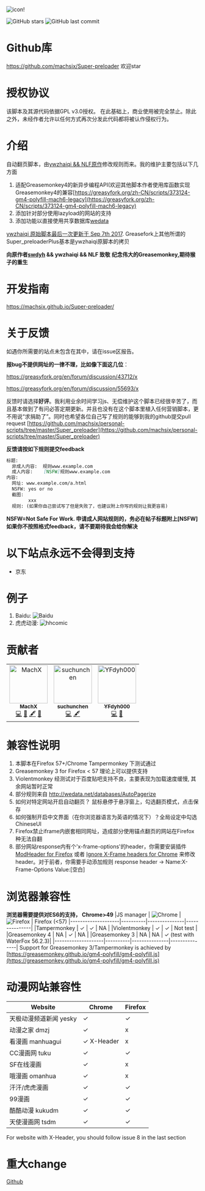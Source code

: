![icon!](https://machsix.github.io/Super-preloader/logo.png)

![GitHub stars](https://img.shields.io/github/stars/machsix/Super-preloader?style=social) ![GitHub last commit](https://img.shields.io/github/last-commit/machsix/Super-preloader?style=flat-square)

# Github库
https://github.com/machsix/Super-preloader
欢迎star

# 授权协议
该脚本及其源代码依据GPL v3.0授权。 在此基础上，商业使用被完全禁止。除此之外，未经作者允许以任何方式再次分发此代码都将被认作侵权行为。

# 介绍
自动翻页脚本，由[ywzhaiqi && NLF原作](https://github.com/ywzhaiqi/userscript/tree/master/scripts/Super_preloaderPlus)修改规则而来。我的维护主要包括以下几方面
1. 适配Greasemonkey4的新异步编程API(欢迎其他脚本作者使用库函数实现Greasemonkey4的兼容[https://greasyfork.org/zh-CN/scripts/373124-gm4-polyfill-mach6-legacy](https://greasyfork.org/zh-CN/scripts/373124-gm4-polyfill-mach6-legacy)
2. 添加针对部分使用lazyload的网站的支持
3. 添加功能以直接使用共享数据库[wedata](http://wedata.net/databases/AutoPagerize/items)

[ywzhaiqi 原始脚本最后一次更新于 Sep 7th 2017](https://github.com/ywzhaiqi/userscript/tree/master/scripts/Super_preloaderPlus). Greasefork上其他所谓的Super_preloaderPlus基本是ywzhaiqi原脚本的拷贝

**向原作者[swdyh](https://github.com/swdyh) && ywzhaiqi && NLF 致敬**
**纪念伟大的Greasemonkey,期待猴子的重生**

# 开发指南
https://machsix.github.io/Super-preloader/

# 关于反馈
如遇你所需要的站点未包含在其中，请在issue区报告。

**报bug不提供网址的一律不理，比如像下面这几位**：

https://greasyfork.org/en/forum/discussion/43712/x

https://greasyfork.org/en/forum/discussion/55693/x

反馈时请选择**好评**。我利用业余时间学习js、无偿维护这个脚本已经很辛苦了，而且基本做到了有问必答定期更新。并且也没有在这个脚本里植入任何营销脚本，更不用说“求捐助了”。同时也希望各位自己写了规则的能够到我的github提交pull request [https://github.com/machsix/personal-scripts/tree/master/Super_preloader](https://github.com/machsix/personal-scripts/tree/master/Super_preloader)

**反馈请按如下规则提交feedback**
``` markdown
标题:
  非成人内容:  规则www.example.com
  成人内容:    [NSFW]规则www.example.com
内容:
  网址: www.example.com/a.html
  NSFW: yes or no
  截图:
        xxx
  规则: (如果你自己尝试写了但是失败了，也建议附上你写的规则让我更容易)

```
**NSFW=Not Safe For Work. 申请成人网站规则的，务必在帖子标题附上\[NSFW\]**
**如果你不按照格式feedback，请不要期待我会给你解决**

# 以下站点永远不会得到支持
- 京东



# 例子
1. Baidu:
![Baidu](https://machsix.github.io/Super-preloader/image/example/baidu.png)
2. 虎虎动漫:
![hhcomic](https://machsix.github.io/Super-preloader/image/example/hhmm.png)

# 贡献者
<table><tr><td align="center"><a href="https://github.com/machsix"><img src="https://avatars0.githubusercontent.com/u/28209092?v=4" width="100px;" alt="MachX"/><br /><sub><b>MachX</b></sub></a><br /><a href="https://github.com/machsix/Super-preloader/commits?author=machsix" title="Code">💻</a> <a href="#design-machsix" title="Design">🎨</a> <a href="#content-machsix" title="Content">🖋</a> <a href="#review-machsix" title="Reviewed Pull Requests">👀</a></td><td align="center"><a href="https://github.com/suchunchen"><img src="https://avatars3.githubusercontent.com/u/17309819?v=4" width="100px;" alt="suchunchen"/><br /><sub><b>suchunchen</b></sub></a><br /><a href="https://github.com/machsix/Super-preloader/commits?author=suchunchen" title="Code">💻</a> <a href="#content-suchunchen" title="Content">🖋</a></td><td align="center"><a href="http://wiki.mozilla.org/User:YFdyh000"><img src="https://avatars0.githubusercontent.com/u/1769875?v=4" width="100px;" alt="YFdyh000"/><br /><sub><b>YFdyh000</b></sub></a><br /><a href="https://github.com/machsix/Super-preloader/commits?author=yfdyh000" title="Code">💻</a> <a href="#design-yfdyh000" title="Design">🎨</a></td></tr></table>


# 兼容性说明
1. 本脚本在Firefox 57+/Chrome Tampermonkey 下测试通过
2. Greasemonkey 3 for Firefox < 57 理论上可以提供支持
3. Violentmonkey 经测试对于百度贴吧支持不良，主要表现为加载速度缓慢, 其余网站暂时正常
4. 部分规则来自 http://wedata.net/databases/AutoPagerize
5. 如何对特定网站开启自动翻页？ 鼠标悬停于悬浮窗上，勾选翻页模式，点击保存
6. 如何强制开启中文界面（在你浏览器语言为英语的情况下）？全局设定中勾选ChineseUI
7. Firefox禁止iframe内嵌套相同网址，造成部分使用锚点翻页的网站在Firefox种无法自翻
8. 部分网站response内有个'x-frame-options'的header，你需要安装插件[ModHeader for Firefox](https://addons.mozilla.org/en-US/firefox/addon/modheader-firefox/?src=search) 或者 [Ignore X-Frame headers for Chrome](https://chrome.google.com/webstore/detail/ignore-x-frame-headers/gleekbfjekiniecknbkamfmkohkpodhe?hl=en-US) 来修改header。对于前者，你需要手动添加规则 response header -> Name:X-Frame-Options Value:\[空白\]

# 浏览器兼容性
**浏览器需要提供对ES6的支持， Chrome>49**
|JS manager          | ![Chrome](https://img.shields.io/badge/Chrome-%3Ev49-blue.svg) | ![Firefox](https://img.shields.io/badge/Firefox-%3E57-red.svg) | Firefox (<57)
|--------------------|----------|---------------|---------------|
|Tampermonkey        |   ✓      | ✓             | NA            |
|Violentmonkey       |   ✓      | ✓             | Not test     |
|Greasemonkey 4      |   NA     | ✓             | NA            |
|Greasemonkey 3      |   NA     | NA            | ✓  (test with WaterFox 56.2.3)|
|--------------------|----------|---------------|---------------|
Support for Greasemonkey 3/Tampermonkey  is achieved by [https://greasemonkey.github.io/gm4-polyfill/gm4-polyfill.js](https://greasemonkey.github.io/gm4-polyfill/gm4-polyfill.js)


# 动漫网站兼容性
|Website             | Chrome   | Firefox   |
|--------------------|----------|-----------|
|天极动漫频道新闻 yesky |  ✓  | ✓|
|动漫之家 dmzj        | ✓  | x |
|看漫画 manhuagui    | ✓  X-Header | x |
|CC漫画网 tuku |  ✓ | ✓|
|SF在线漫画 |  ✓ | x |
|哦漫画 omanhua| ✓ | x |
|汗汗/虎虎漫画|✓ | ✓|
|99漫画|✓ | ✓|
|酷酷动漫 kukudm|✓ | ✓|
|天使漫画网 tsdm|✓ | ✓|

For website with X-Header, you should follow issue 8 in the last section



# 重大change

[Github](https://github.com/machsix/Super-preloader/commits/master)
